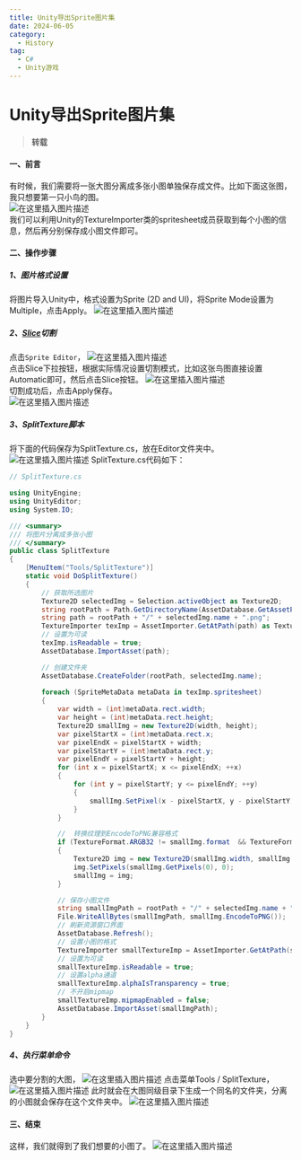 ```yaml
---
title: Unity导出Sprite图片集
date: 2024-06-05
category:
  - History
tag:
  - C#
  - Unity游戏
---
```

# Unity导出Sprite图片集

> #### 转载
>

#### 一、前言

有时候，我们需要将一张大图分离成多张小图单独保存成文件。比如下面这张图，我只想要第一只小鸟的图。  
![在这里插入图片描述](https://wqby-1304194722.cos.ap-nanjing.myqcloud.com/img/202406042356377.png)  
我们可以利用Unity的TextureImporter类的spritesheet成员获取到每个小图的信息，然后再分别保存成小图文件即可。

#### 二、操作步骤

##### 1、图片格式设置

将图片导入Unity中，格式设置为Sprite (2D and UI)，将Sprite Mode设置为Multiple，点击Apply。 
![在这里插入图片描述](https://wqby-1304194722.cos.ap-nanjing.myqcloud.com/img/202406042357123.png)

##### 2、[Slice](https://so.csdn.net/so/search?q=Slice&spm=1001.2101.3001.7020)切割

点击`Sprite Editor`， 
![在这里插入图片描述](https://wqby-1304194722.cos.ap-nanjing.myqcloud.com/img/202406042357082.png)  
点击Slice下拉按钮，根据实际情况设置切割模式，比如这张鸟图直接设置Automatic即可，然后点击Slice按钮。 
![在这里插入图片描述](https://wqby-1304194722.cos.ap-nanjing.myqcloud.com/img/202406042357348.png)  
切割成功后，点击Apply保存。  
![在这里插入图片描述](https://wqby-1304194722.cos.ap-nanjing.myqcloud.com/img/202406042357604.png)

##### 3、SplitTexture脚本

将下面的代码保存为SplitTexture.cs，放在Editor文件夹中。 
![在这里插入图片描述](https://wqby-1304194722.cos.ap-nanjing.myqcloud.com/img/202406042357792.png) 
SplitTexture.cs代码如下：

```c#
// SplitTexture.cs

using UnityEngine;
using UnityEditor;
using System.IO;

/// <summary>
/// 将图片分离成多张小图
/// </summary>
public class SplitTexture
{
    [MenuItem("Tools/SplitTexture")]
    static void DoSplitTexture()
    {
        // 获取所选图片
        Texture2D selectedImg = Selection.activeObject as Texture2D;
        string rootPath = Path.GetDirectoryName(AssetDatabase.GetAssetPath(selectedImg));
        string path = rootPath + "/" + selectedImg.name + ".png";
        TextureImporter texImp = AssetImporter.GetAtPath(path) as TextureImporter;
        // 设置为可读
        texImp.isReadable = true;
        AssetDatabase.ImportAsset(path);

        // 创建文件夹
        AssetDatabase.CreateFolder(rootPath, selectedImg.name);
        
        foreach (SpriteMetaData metaData in texImp.spritesheet)
        {
            var width = (int)metaData.rect.width;
            var height = (int)metaData.rect.height;
            Texture2D smallImg = new Texture2D(width, height);
            var pixelStartX = (int)metaData.rect.x;
            var pixelEndX = pixelStartX + width;
            var pixelStartY = (int)metaData.rect.y;
            var pixelEndY = pixelStartY + height;
            for (int x = pixelStartX; x <= pixelEndX; ++x)
            {
                for (int y = pixelStartY; y <= pixelEndY; ++y)
                {
                    smallImg.SetPixel(x - pixelStartX, y - pixelStartY, selectedImg.GetPixel(x, y));
                }
            }

            //  转换纹理到EncodeToPNG兼容格式
            if (TextureFormat.ARGB32 != smallImg.format  && TextureFormat.RGB24 != smallImg.format)
            {
                Texture2D img = new Texture2D(smallImg.width, smallImg.height);
                img.SetPixels(smallImg.GetPixels(0), 0);
                smallImg = img;
            }

            // 保存小图文件
            string smallImgPath = rootPath + "/" + selectedImg.name + "/" + metaData.name + ".png";
            File.WriteAllBytes(smallImgPath, smallImg.EncodeToPNG());
            // 刷新资源窗口界面
            AssetDatabase.Refresh();
            // 设置小图的格式
            TextureImporter smallTextureImp = AssetImporter.GetAtPath(smallImgPath) as TextureImporter;
            // 设置为可读
            smallTextureImp.isReadable = true;
            // 设置alpha通道
            smallTextureImp.alphaIsTransparency = true;
            // 不开启mipmap
            smallTextureImp.mipmapEnabled = false;
            AssetDatabase.ImportAsset(smallImgPath);
        }
    }
}
```


##### 4、执行菜单命令

选中要分割的大图， 
![在这里插入图片描述](https://wqby-1304194722.cos.ap-nanjing.myqcloud.com/img/202406042357487.png) 
点击菜单Tools / SplitTexture， 
![在这里插入图片描述](https://wqby-1304194722.cos.ap-nanjing.myqcloud.com/img/202406042357056.png) 
此时就会在大图同级目录下生成一个同名的文件夹，分离的小图就会保存在这个文件夹中。 
![在这里插入图片描述](https://wqby-1304194722.cos.ap-nanjing.myqcloud.com/img/202406042357766.png)

#### 三、结束

这样，我们就得到了我们想要的小图了。 
![在这里插入图片描述](https://wqby-1304194722.cos.ap-nanjing.myqcloud.com/img/202406042358048.png)